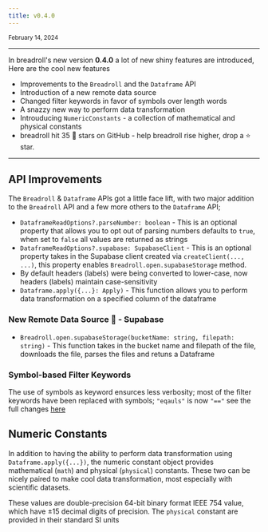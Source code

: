 ```yaml
---
title: v0.4.0
---
```


<small>February 14, 2024</small>

---

In breadroll's new version **0.4.0** a lot of new shiny features are introduced, Here are the cool new features

- Improvements to the `Breadroll` and the `Dataframe` API
- Introduction of a new remote data source
- Changed filter keywords in favor of symbols over length words
- A snazzy new way to perform data transformation
- Introuducing `NumericConstants` - a collection of mathematical and physical constants
- breadroll hit 35 :stars: stars on GitHub - help breadroll rise higher, drop a :star: star.

---

## API Improvements
The `Breadroll` & `Dataframe` APIs got a little face lift, with two major addition to the `Breadroll` API and a few more others to the `Dataframe` API;

- `DataframeReadOptions?.parseNumber: boolean` - This is an optional property that allows you to opt out of parsing numbers defaults to `true`, when set to `false` all values are returned as strings
- `DataframeReadOptions?.supabase: SupabaseClient` - This is an optional property takes in the Supabase client created via `createClient(..., ...)`, this property enables `Breadroll.open.supabaseStorage` method.
- By default headers (labels) were being converted to lower-case, now headers (labels) maintain case-sensitivity
- `Dataframe.apply({...}: Apply)` - This function allows you to perform data transformation on a specified column of the dataframe

### New Remote Data Source 🚀 - Supabase
- `Breadroll.open.supabaseStorage(bucketName: string, filepath: string)` - This function takes in the bucket name and filepath of the file, downloads the file, parses the files and retuns a Dataframe

### Symbol-based Filter Keywords
The use of symbols as keyword ensurces less verbosity; most of the filter keywords have been replaced with symbols; `"eqauls"` is now `"=="` see the full changes [here](/docs/Dataframe/filter/)

## Numeric Constants
In addition to having the ability to perform data transformation using `Dataframe.apply({...})`, the numeric constant object provides mathematical (`math`) and physical (`physical`) constants. These two can be nicely paired to make cool data transformation, most especially with scientific datasets. 

These values are double-precision 64-bit binary format IEEE 754 value, which have ±15 decimal digits of precision. The `physical` constant are provided in their standard SI units
